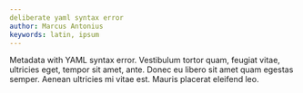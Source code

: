 ```yaml
---
deliberate yaml syntax error
author: Marcus Antonius
keywords: latin, ipsum
---
```


Metadata with YAML syntax error. Vestibulum tortor quam, feugiat vitae, ultricies eget, tempor sit amet, ante. Donec eu libero sit amet quam egestas semper. Aenean ultricies mi vitae est. Mauris placerat eleifend leo.